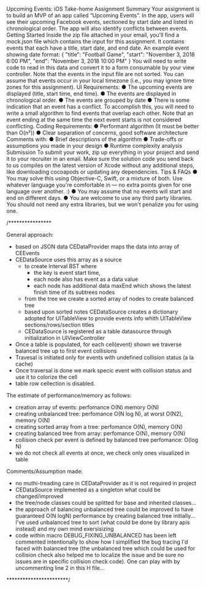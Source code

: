 Upcoming Events: iOS Take-home Assignment
Summary
Your assignment is to build an MVP of an app called “Upcoming Events”. In the app, users will see their upcoming
Facebook events, sectioned by start date and listed in chronological order. The app will also identify conflicts between
events.
Getting Started
Inside the zip file attached in your email, you'll find a mock.json file which contains the input for this assignment. It
contains events that each have a title, start date, and end date.
An example event showing date format:
{
"title": "Football Game",
"start": "November 3, 2018 6:00 PM",
"end": "November 3, 2018 10:00 PM"
}
You will need to write code to read in this data and convert it to a form consumable by your view controller. Note that
the events in the input file are not sorted. You can assume that events occur in your local timezone (i.e., you may
ignore time zones for this assignment).
UI Requirements:
● The upcoming events are displayed (title, start time, end time).
● The events are displayed in chronological order.
● The events are grouped by date
● There is some indication that an event has a conflict.
To accomplish this, you will need to write a small algorithm to find events that overlap each other. Note that an event
ending at the same time the next event starts is not considered conflicting.
Coding Requirements:
● Performant algorithm (It must be better than O(n²))
● Clear separation of concerns, good software architecture
Comments with:
● Brief descriptions of the algorithm
● Trade-offs or assumptions you made in your design
● Runtime complexity analysis
Submission
To submit your work, zip up everything in your project and send it to your recruiter in an email. Make sure the solution
code you send back to us compiles on the latest version of Xcode without any additional steps, like downloading
cocoapods or updating any dependencies.
Tips & FAQs
● You may solve this using Objective-C, Swift, or a mixture of both. Use whatever language you're comfortable in —
no extra points given for one language over another. :)
● You may assume that no events will start and end on different days.
● You are welcome to use any third party libraries. You should not need any extra libraries, but we won't penalize
you for using one.



/****************
 
 General approach:
 
 - based on JSON data CEDataProvider maps the data into array of CEEvents
 - CEDataSource uses this array as a source
   - to create Interval BST where
        - the key is event start time,
        - each node also has event as a data value
        - each node has additional data maxEnd which shows the latest finish time of its subtrees nodes
   - from the tree we create a sorted array of nodes to create balanced tree
   - based upon sorted notes CEDataSource creates a dictionary adopted for UITableView to provide
 events info whith UITableView sections/rows/section titles
   - CEDataSource is registered as a table datasource through initialization in UIViewController
 - Once a table is populated, for each cell(event) shown we traverse balanced tree up to first event collisions
 - Travesal is initiated only for events with undefined collision status (a la cache)
 - Once traversal is done we mark specic event with collision status and use it to colorize the cell
 - table row cellection is disabled.
 
 The estimate of performance/memory as follows:
 - creation array of events: perfomance O(N) memory O(N)
 - creating unbalanced tree: perfomance O(N log N), at worst O(N2), memory O(N)
 - creating sorted array from a tree: perfomance O(N), memory O(N)
 - creating balanced tree from array: perfomance O(N), memory O(N)
 - collision check per event is defined by balanced tree perfomance: O(log N)
 - we do not check all events at once, we check only ones visualized in table
 
 Comments/Assumption made:
 - no muthi-treading care in CEDataProvider as it is not required in project
 - CEDataSource implemented as a singleton what could be changed/improved
 - the tree/node classes could be splitted for base and inherited classes...
 - the approach of balancing unbalanced tree could be improved to have guaranteed O(N logN) performance by creating balanced tree initially... I've used unbalanced tree to sort (what could be done by library apis instead) and my own mind exersisizing
 - code within macro DEBUG_FIXING_UNBALANCED has been left commented intentionally to show how I simplified the bug tracing I'd faced with balanced tree (the unbalanced tree which could be used for collision check also helped me to localize the issue and be sure no issues are in specific collision check code). One can play with by uncommenting line 2 in this H file...
 
 
 ***********************/
 
